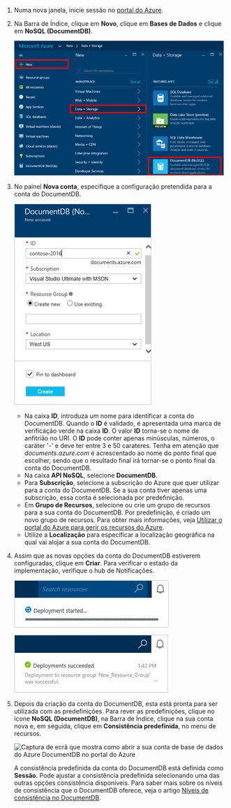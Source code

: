1. Numa nova janela, inicie sessão no [portal do Azure](https://portal.azure.com/).
2. Na Barra de Índice, clique em **Novo**, clique em **Bases de Dados** e clique em **NoSQL (DocumentDB)**.
   
   ![Captura de ecrã do portal do Azure, com destaque para Mais Serviços, e DocumentDB (NoSQL)](./media/documentdb-create-dbaccount/create-nosql-db-databases-json-tutorial-1.png)  
3. No painel **Nova conta**, especifique a configuração pretendida para a conta do DocumentDB.
   
    ![Captura de ecrã do painel Novo DocumentDB](./media/documentdb-create-dbaccount/create-nosql-db-databases-json-tutorial-2.png)
   
   * Na caixa **ID**, introduza um nome para identificar a conta do DocumentDB.  Quando o **ID** é validado, é apresentada uma marca de verificação verde na caixa **ID**. O valor **ID** torna-se o nome de anfitrião no URI. O **ID** pode conter apenas minúsculas, números, o caráter '-' e deve ter entre 3 e 50 carateres. Tenha em atenção que *documents.azure.com* é acrescentado ao nome do ponto final que escolher, sendo que o resultado final irá tornar-se o ponto final da conta do DocumentDB.
   * Na caixa **API NoSQL**, selecione **DocumentDB**.  
   * Para **Subscrição**, selecione a subscrição do Azure que quer utilizar para a conta do DocumentDB. Se a sua conta tiver apenas uma subscrição, essa conta é selecionada por predefinição.
   * Em **Grupo de Recursos**, selecione ou crie um grupo de recursos para a sua conta do DocumentDB.  Por predefinição, é criado um novo grupo de recursos. Para obter mais informações, veja [Utilizar o portal do Azure para gerir os recursos do Azure](../articles/azure-portal/resource-group-portal.md).
   * Utilize a **Localização** para especificar a localização geográfica na qual vai alojar a sua conta do DocumentDB. 
4. Assim que as novas opções da conta do DocumentDB estiverem configuradas, clique em **Criar**. Para verificar o estado da implementação, verifique o hub de Notificações.  
   
   ![Criar bases de dados rapidamente – Captura de ecrã do hub de Notificações, que mostra o processo de criação da conta do DocumentDB](./media/documentdb-create-dbaccount/create-nosql-db-databases-json-tutorial-4.png)  
   
   ![Captura de ecrã do hub de Notificações, que mostra que a conta do DocumentDB foi criada com êxito e implementada num grupo de recursos – Notificação do criador de base de dados online](./media/documentdb-create-dbaccount/create-nosql-db-databases-json-tutorial-5.png)
5. Depois da criação da conta do DocumentDB, esta está pronta para ser utilizada com as predefinições. Para rever as predefinições, clique no ícone **NoSQL (DocumentDB)**, na Barra de Índice, clique na sua conta nova e, em seguida, clique em **Consistência predefinida**, no menu de recursos.

   ![Captura de ecrã que mostra como abrir a sua conta de base de dados do Azure DocumentDB no portal do Azure](./media/documentdb-create-dbaccount/azure-documentdb-database-open-account-portal.png)  

   A consistência predefinida da conta do DocumentDB está definida como **Sessão**.  Pode ajustar a consistência predefinida selecionando uma das outras opções consistência disponíveis. Para saber mais sobre os níveis de consistência que o DocumentDB oferece, veja o artigo [Níveis de consistência no DocumentDB](../articles/documentdb/documentdb-consistency-levels.md).

[How to: Create a DocumentDB account]: #Howto
[Next steps]: #NextSteps
[documentdb-manage]:../articles/documentdb/documentdb-manage.md

